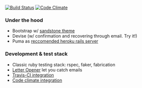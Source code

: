 [![Build Status](https://travis-ci.org/asiniy/aureso_code-exercise.png?branch=master)](https://travis-ci.org/asiniy/aureso_code-exercise)
[![Code Climate](https://codeclimate.com/github/asiniy/aureso_code-exercise/badges/gpa.svg)](https://codeclimate.com/github/asiniy/aureso_code-exercise)

### Under the hood

* Bootstrap w/ [sandstone theme](https://bootswatch.com/sandstone/)
* Devise (w/ confirmation and recovering through email. Try it!)
* Puma as [reccomended heroku rails server](https://devcenter.heroku.com/changelog-items/594)

### Development & test stack

* Classic ruby testing stack: rspec, faker, fabrication
* [Letter Opener](https://github.com/ryanb/letter_opener) let you catch emails
* [Travis-CI integration](https://travis-ci.org/asiniy/aureso_code-exercise)
* [Code climate integration](https://codeclimate.com/github/asiniy/aureso_code-exercise)
